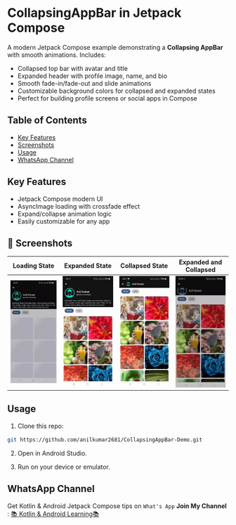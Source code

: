 # CollapsingAppBar in Jetpack Compose

A modern Jetpack Compose example demonstrating a **Collapsing AppBar** with smooth animations.
Includes:

- Collapsed top bar with avatar and title
- Expanded header with profile image, name, and bio
- Smooth fade-in/fade-out and slide animations
- Customizable background colors for collapsed and expanded states
- Perfect for building profile screens or social apps in Compose

## Table of Contents

- [Key Features](#key-features)
- [Screenshots](#screenshots)
- [Usage](#usage)
- [WhatsApp Channel](#whatsapp-channel)

## Key Features

- Jetpack Compose modern UI
- AsyncImage loading with crossfade effect
- Expand/collapse animation logic
- Easily customizable for any app

## 📸 Screenshots
| Loading State                   | Expanded State | Collapsed State | Expanded and Collapsed
|---------------------------------|----------------|-----------------|----------------------|
| ![Loading_images](screenshots/loading.gif) | ![Expanded AppBar](screenshots/expanded.jpeg) | ![Collapsed AppBar](screenshots/collapsed.jpeg) |![Collapsing AppBar Demo](screenshots/demo.gif) |

## Usage

1. Clone this repo:

```bash
git https://github.com/anilkumar2681/CollapsingAppBar-Demo.git
```
2. Open in Android Studio.

3. Run on your device or emulator.

## WhatsApp Channel
Get Kotlin & Android Jetpack Compose tips on `What's App` **Join My Channel** :
[📚 Kotlin & Android Learning📚](https://whatsapp.com/channel/0029VbBGTNr90x2umLoWKU3z)
